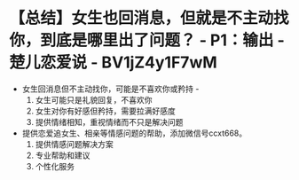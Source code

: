 # 【总结】女生也回消息，但就是不主动找你，到底是哪里出了问题？ - P1：输出 - 楚儿恋爱说 - BV1jZ4y1F7wM

-   女生回消息但不主动找你，可能是不喜欢你或矜持 - 
    1.  女生可能只是礼貌回复，不喜欢你
    2.  女生对你有好感但矜持，需要拉满好感度
    3.  提供情绪相知，重视情绪而不只是解决问题
-   提供恋爱追女生、相亲等情感问题的帮助，添加微信号ccxt668。 
    1.  提供情感问题解决方案
    2.  专业帮助和建议
    3.  个性化服务